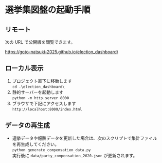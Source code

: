 # 選挙集図盤の起動手順

## リモート

次の URL で公開版を閲覧できます。

https://goto-natsuki-2025.github.io/election_dashboard/

## ローカル表示

1. プロジェクト直下に移動します  
   `cd .\election_dashboard\`
2. 静的サーバーを起動します  
   `python -m http.server 8000`
3. ブラウザで下記にアクセスします  
   `http://localhost:8000/index.html`

## データの再生成

- 選挙データや報酬データを更新した場合は、次のスクリプトで集計ファイルを再生成してください。  
  `python generate_compensation_data.py`  
  実行後に `data/party_compensation_2020.json` が更新されます。

